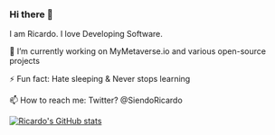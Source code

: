 ### Hi there 👋

I am Ricardo. I love Developing Software. 

 🔭 I’m currently working on MyMetaverse.io and various open-source projects 
 
 ⚡ Fun fact: Hate sleeping & Never stops learning 
 
 📫 How to reach me: Twitter? @SiendoRicardo 

[![Ricardo's GitHub stats](https://github-readme-stats.vercel.app/api?username=RicardormDev&show_icons=true&theme=radical)](https://github.com/anuraghazra/github-readme-stats)

<!--
**RicardormDev/RicardormDev** is a ✨ _special_ ✨ repository because its `README.md` (this file) appears on your GitHub profile.

Here are some ideas to get you started:

- 🔭 I’m currently working on ...
- 🌱 I’m currently learning ...
- 👯 I’m looking to collaborate on ...
- 🤔 I’m looking for help with ...
- 💬 Ask me about ...
- 📫 How to reach me: ...
- 😄 Pronouns: ...
- ⚡ Fun fact: ...
-->
